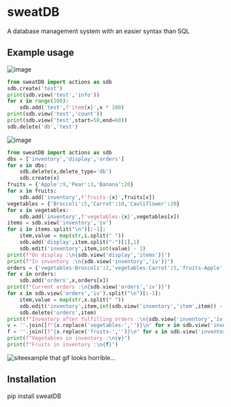 # sweatDB
A database management system with an easier syntax than SQL

## Example usage
![image](https://github.com/0xsweat/sweatDB-package/blob/main/example.png)
```py
from sweatDB import actions as sdb
sdb.create('test')
print(sdb.view('test','info'))
for x in range(100):
    sdb.add('test',f'item{x}',x * 100)
print(sdb.view('test','count'))
print(sdb.view('test',start=50,end=60))
sdb.delete('db','test')
```
![image](https://github.com/0xsweat/sweatDB-package/blob/main/example2.png)
```py
from sweatDB import actions as sdb
dbs = ['inventory','display','orders']
for x in dbs:
    sdb.delete(x,delete_type='db')
    sdb.create(x)
fruits = {'Apple':9,'Pear':3,'Banana':20}
for x in fruits:
    sdb.add('inventory',f'fruits-{x}',fruits[x])
vegetables = {'Broccoli':5,'Carrot':10,'Cauliflower':20}
for x in vegetables:
    sdb.add('inventory',f'vegetables-{x}',vegetables[x])
items = sdb.view('inventory','iv')
for i in items.split("\n")[:-1]:
    item,value = map(str,i.split(" "))
    sdb.add('display',item.split("-")[1],1)
    sdb.edit('inventory',item,int(value) - 1)
print(f"On display :\n{sdb.view('display','items')}")
print(f"In inventory :\n{sdb.view('inventory','iv')}")
orders = {'vegetables-Broccoli':2,'vegetables-Carrot':5,'fruits-Apple':3,'fruits-Banana':10}
for x in orders:
    sdb.add('orders',x,orders[x])
print(f"Current orders :\n{sdb.view('orders','iv')}")
for x in sdb.view('orders','iv').split("\n")[:-1]:
    item,value = map(str,x.split(" "))
    sdb.edit('inventory',item,int(sdb.view('inventory','item',item)) - int(value))
    sdb.delete('orders',item)
print(f"Inventory after fulfilling orders :\n{sdb.view('inventory','iv')}")
v = ''.join([f"{x.replace('vegetables-','')}\n" for x in sdb.view('inventory','iv','vegetables-').split('\n')])[:-1]
f = ''.join([f"{x.replace('fruits-','')}\n" for x in sdb.view('inventory','iv','fruits-').split('\n')])[:-1]
print(f"Vegetables in inventory :\n{v}")
print(f"Fruits in inventory :\n{f}")
```
![siteexample](https://github.com/0xsweat/sweatDB-pypi/assets/83222877/33f2d706-e867-4301-afc3-d67ca1579a5a)
that gif looks horrible...
## Installation
pip install sweatDB
